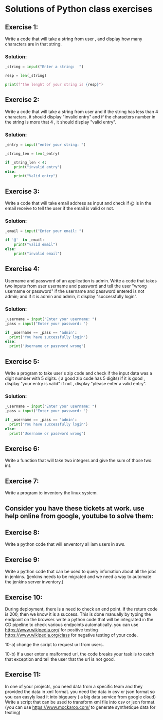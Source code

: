 #  Solutions of Python class exercises

## Exercise 1:  

Write a code that will take a string from user , and display how many characters are in that string.

### Solution:
```python
_string = input("Enter a string:  ")

resp = len(_string)

print(f"the lenght of your string is {resp}")
```

## Exercise 2:

Write a code that will take a string from user and if the string has less than 4 charactars, it should display "invalid entry"
and if the characters number in the string is more that 4 , it should display "valid entry".

### Solution:
```python
_entry = input("enter your string: ")

_string_len = len(_entry)

if _string_len < 4:
    print("invalid entry")
else:
    print("Valid entry")
```


## Exercise 3:

Write a code that will take email address as input and check if @ is in the email receive to tell the user if the email is valid or not.

### Solution:
```python
_email = input("Enter your email: ")

if '@'  in _email:
    print("valid email")
else:
    print("invalid email")
```

## Exercise 4:

Username and password of an application is admin. Write a code that takes two inputs from  user  username and password and tell the user "wrong username or password" if the username 
and password entered is not admin; and if it is admin and admin, it display "successfully login".

### Solution:
```python
_username = input("Enter your username: ")
_pass = input("Enter your password: ")

if _username == _pass == 'admin':
  print("You have successfully login")
else:
  print("Username or password wrong")
```

## Exercise 5:

Write a program to take user's zip code and check if the input data was a digit number with 5 digits. ( a good zip code has 5 digits)
if it is good , display "your entry is valid" if not , display "please enter a valid entry".

### Solution:
```python
_username = input("Enter your username: ")
_pass = input("Enter your password: ")

if _username == _pass == 'admin':
  print("You have successfully login")
else:
  print("Username or password wrong")
```

## Exercise 6:

Write a function that will take two integers and give the sum of those two int.

## Exercise 7:

Write a program to inventory the linux system.

## Consider you have these tickets at work. use help online from google, youtube to solve them:

## Exercise 8:

Write a python code that will enventory all iam users in aws.

## Exercise 9:

Write a python code that can be used to query infomation about all the jobs in jenkins. (jenkins needs to be migrated and we 
need a way to automate the jenkins server inventory.)

## Exercise 10:

During deployment, there is a need to check an end point. if the return code is 200, then 
we know it is a success. This is done manually by typing the endpoint on the browser.
write a python code that will be integrated in the CD pipeline to check various endpoints automatically.
you can use https://www.wikipedia.org/ for positive testing https://www.wikipedia.org/class for negative testing of your code.

10-a) change the script to request url from users.

10-b) If a user enter a malformed url, the code breaks your task is to catch that exception and tell the user that the url is not good.

## Exercise 11:

In one of your projects, you need data from a specific team and they provided the data in xml format.
you need the data in csv or json format so you can easyly load it into bigquery ( a big data service from google cloud)
Write a script that can be used to transform xml file into csv or json format. (you can use https://www.mockaroo.com/ to generate synthetique data for texting)


